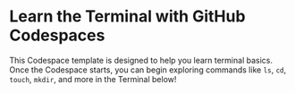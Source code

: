 # Learn the Terminal with GitHub Codespaces

This Codespace template is designed to help you learn terminal basics. Once the Codespace starts, you can begin exploring commands like `ls`, `cd`, `touch`, `mkdir`, and more in the Terminal below!


